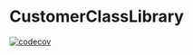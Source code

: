 # CustomerClassLibrary
[![codecov](https://codecov.io/gh/DashaShabalina/CustomerClassLibrary/branch/main/graph/badge.svg?token=815eacbd-01b0-4535-b416-38d385477463)](https://app.codecov.io/gh/DashaShabalina/CustomerClassLibrary)

